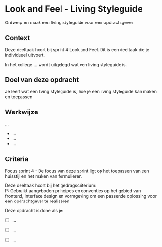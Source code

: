 
# Look and Feel - Living Styleguide

Ontwerp en maak een living styleguide voor een opdrachtgever

## Context

Deze deeltaak hoort bij sprint 4 Look and Feel. Dit is een deeltaak die je individueel uitvoert.

In het college ... wordt uitgelegd wat een living styleguide is.


## Doel van deze opdracht

Je leert wat een living styleguide is, hoe je een living styleguide kan maken en toepassen


## Werkwijze

...

- ...
- ...
- ...

## Criteria

Focus sprint 4 - De focus van deze sprint ligt op het toepassen van een huisstijl en het maken van formulieren.

Deze deeltaak hoort bij het gedragscriterium:  
P: Gebruikt aangeboden principes en conventies op het gebied van frontend, interface design en vormgeving om een passende oplossing voor een opdrachtgever te realiseren

Deze opdracht is done als je:

- [ ] ...
- [ ] ...
- [ ] ...

